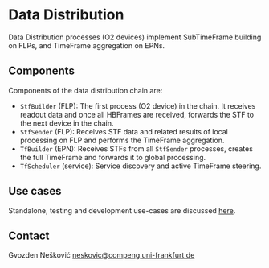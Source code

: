 # Data Distribution


Data Distribution processes (O2 devices) implement SubTimeFrame building on FLPs, and TimeFrame aggregation on EPNs.

## Components

Components of the data distribution chain are:

- `StfBuilder` (FLP): The first process (O2 device) in the chain. It receives readout data and once all HBFrames are received, forwards the STF to the next device in the chain.
- `StfSender` (FLP):  Receives STF data and related results of local processing on FLP and performs the TimeFrame aggregation.
- `TfBuilder` (EPN): Receives STFs from all `StfSender` processes, creates the full TimeFrame and forwards it to global processing.
- `TfScheduler` (service): Service discovery and active TimeFrame steering.


## Use cases

Standalone, testing and development use-cases are discussed [here](script/README.md).

## Contact

Gvozden Nešković <neskovic@compeng.uni-frankfurt.de>
